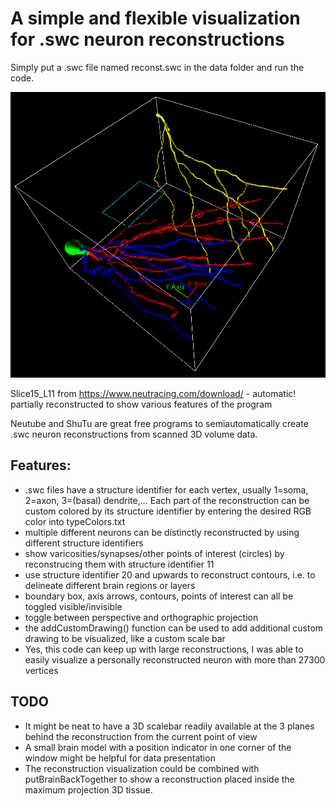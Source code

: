 # A simple and flexible visualization for .swc neuron reconstructions

Simply put a .swc file named reconst.swc in the data folder and run the code.

![example reconstruction visualization](/gitReadmeFiles/slice15_L11fromwww.neutracing.comslashdownload.png)

Slice15_L11 from https://www.neutracing.com/download/ - automatic! partially reconstructed to show various features of the program

Neutube and ShuTu are great free programs to semiautomatically create .swc neuron reconstructions from scanned 3D volume data.

## Features:

* .swc files have a structure identifier for each vertex, usually 1=soma, 2=axon, 3=(basal) dendrite,... Each part of the reconstruction can be custom colored by its structure identifier by entering the desired RGB color into typeColors.txt
* multiple different neurons can be distinctly reconstructed by using different structure identifiers
* show varicosities/synapses/other points of interest (circles) by reconstrucing them with structure identifier 11
* use structure identifier 20 and upwards to reconstruct contours, i.e. to delineate different brain regions or layers
* boundary box, axis arrows, contours, points of interest can all be toggled visible/invisible
* toggle between perspective and orthographic projection
* the addCustomDrawing() function can be used to add additional custom drawing to be visualized, like a custom scale bar
* Yes, this code can keep up with large reconstructions, I was able to easily visualize a personally reconstructed neuron with more than 27300 vertices

## TODO

* It might be neat to have a 3D scalebar readily available at the 3 planes behind the reconstruction from the current point of view
* A small brain model with a position indicator in one corner of the window might be helpful for data presentation
* The reconstruction visualization could be combined with putBrainBackTogether to show a reconstruction placed inside the maximum projection 3D tissue.
